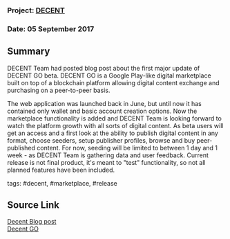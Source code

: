 ### Project: [DECENT](../projects/decent.md)
### Date: 05 September 2017
## Summary
  
DECENT Team had posted blog post about the first major update of DECENT GO beta.
DECENT GO is a Google Play-like digital marketplace built on top of a blockchain platform allowing digital content exchange and purchasing on a peer-to-peer basis.
  
The web application was launched back in June, but until now it has contained only wallet and basic account creation options. Now the marketplace functionality is added and DECENT Team is looking forward to watch the platform growth with all sorts of digital content.
As beta users will get an access and a first look at the ability to publish digital content in any format, choose seeders, setup publisher profiles, browse and buy peer-published content.
For now, seeding will be limited to between 1 day and 1 week - as DECENT Team is gathering data and user feedback. Current release is not final product, it's meant to "test" functionality, so not all planned features have been included.
  
tags: #decent, #marketplace, #release
## Source Link
[Decent Blog post](https://decent.ch/en/a/)  
[Decent GO](https://www.decentgo.com/)
